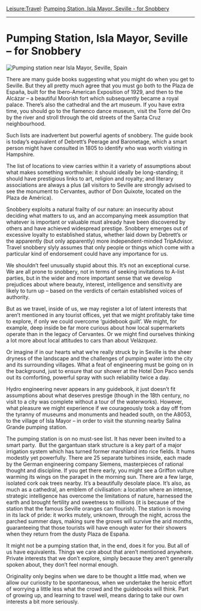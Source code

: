 [Leisure:](https://www.theschooloflife.com/thebookoflife/category/leisure/)[Travel](https://www.theschooloflife.com/thebookoflife/category/leisure/travel/): [Pumping Station, Isla Mayor, Seville - for Snobbery](https://www.theschooloflife.com/thebookoflife/travel-as-therapy-pumping-station-isla-mayor-seville-for-snobbery/)

* * *

# Pumping Station, Isla Mayor, Seville – for Snobbery

![Pumping station near Isla Mayor, Seville, Spain](https://www.theschooloflife.com/thebookoflife/wp-content/uploads/2014/09/BDP1DE.jpg)

There are many guide books suggesting what you might do when you get to Seville. But they all pretty much agree that you must go both to the Plaza de España, built for the Ibero-American Exposition of 1929, and then to the Alcázar – a beautiful Moorish fort which subsequently became a royal palace. There’s also the cathedral and the art museum. If you have extra time, you should go to the flamenco dance museum, visit the Torre del Oro by the river and stroll through the old streets of the Santa Cruz neighbourhood.

Such lists are inadvertent but powerful agents of snobbery. The guide book is today’s equivalent of Debrett’s Peerage and Baronetage, which a smart person might have consulted in 1805 to identify who was worth visiting in Hampshire. &nbsp;

The list of locations to view carries within it a variety of assumptions about what makes something worthwhile: it should ideally be long-standing; it should have prestigious links to art, religion and royalty; and literary associations are always a plus (all visitors to Seville are strongly advised to see the monument to Cervantes, author of Don Quixote, located on the Plaza de América).

Snobbery exploits a natural frailty of our nature: an insecurity about deciding what matters to us, and an accompanying meek assumption that whatever is important or valuable must already have been discovered by others and have achieved widespread prestige. Snobbery emerges out of excessive loyalty to established status, whether laid down by Debrett’s or the apparently (but only apparently) more independent-minded TripAdvisor. Travel snobbery slyly assumes that only people or things which come with a particular kind of endorsement could have any importance for us.&nbsp;

We shouldn’t feel unusually stupid about this. It’s not an exceptional curse. We are all prone to snobbery, not in terms of seeking invitations to A-list parties, but in the wider and more important sense that we develop prejudices about where beauty, interest, intelligence and sensitivity are likely to turn up – based on the verdicts of certain established voices of authority.&nbsp;

But as we travel, inside of us, we may register a lot of latent interests that aren’t mentioned in any tourist offices, yet that we might profitably take time to explore, if only we could overcome ‘guidebook guilt’. We might, for example, deep inside be far more curious about how local supermarkets operate than in the legacy of Cervantes. Or we might find ourselves thinking a lot more about local attitudes to cars than about Velázquez.

Or imagine if in our hearts what we’re really struck by in Seville is the sheer dryness of the landscape and the challenges of pumping water into the city and its surrounding villages. What a feat of engineering must be going on in the background, just to ensure that our shower at the Hotel Don Paco sends out its comforting, powerful spray with such reliability twice a day.

Hydro engineering never appears in any guidebook, it just doesn’t fit assumptions about what deserves prestige (though in the 18th century, no visit to a city was complete without a tour of the waterworks). However, what pleasure we might experience if we courageously took a day off from the tyranny of museums and monuments and headed south, on the A8053, to the village of Isla Mayor – in order to visit the stunning nearby Salina Grande pumping station.

The pumping station is on no must-see list. It has never been invited to a smart party.&nbsp; But the gargantuan stark structure is a key part of a major irrigation system which has turned former marshland into rice fields. It hums modestly yet powerfully. There are 25 separate turbines inside, each made by the German engineering company Siemens, masterpieces of rational thought and discipline. If you get there early, you might see a Griffon vulture warming its wings on the parapet in the morning sun. There are a few large, isolated cork oak trees nearby. It’s a beautifully desolate place. It’s also, as much as a cathedral, an emblem of civilisation: a location where an intense, strategic intelligence has overcome the limitations of nature, harnessed the earth and brought fertility and sweetness to millions (it is because of the station that the famous Seville oranges can flourish). The station is moving in its lack of pride: it works mutely, unknown, through the night, across the parched summer days, making sure the groves will survive the arid months, guaranteeing that those tourists will have enough water for their showers when they return from the dusty Plaza de España.

It might not be a pumping station that, in the end, does it for you. But all of us have equivalents. Things we care about that aren’t mentioned anywhere. Private interests that we don’t explore, simply because they aren’t generally spoken about, they don’t feel normal enough.

Originality only begins when we dare to be thought a little mad, when we allow our curiosity to be spontaneous, when we undertake the heroic effort of worrying a little less what the crowd and the guidebooks will think. Part of growing up, and learning to travel well, means daring to take our own interests a bit more seriously.
